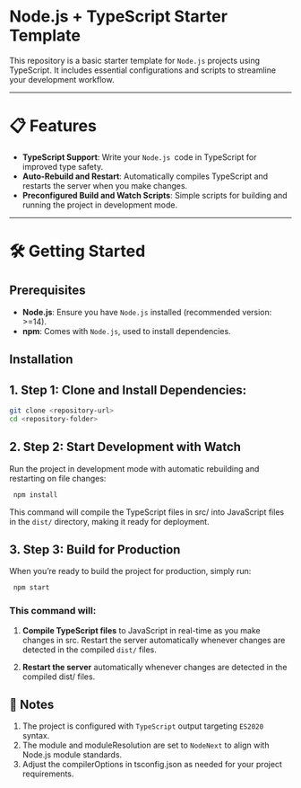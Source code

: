# Node.js + TypeScript Starter Template

This repository is a basic starter template for `Node.js` projects using TypeScript. It includes essential configurations and scripts to streamline your development workflow.

---

# 📋 Features

- **TypeScript Support**: Write your `Node.js `code in TypeScript for improved type safety.
- **Auto-Rebuild and Restart**: Automatically compiles TypeScript and restarts the server when you make changes.
- **Preconfigured Build and Watch Scripts**: Simple scripts for building and running the project in development mode.

---

# 🛠️ Getting Started

## Prerequisites

- **Node.js**: Ensure you have `Node.js` installed (recommended version: >=14).
- **npm**: Comes with `Node.js`, used to install dependencies.

## Installation

## 1. **Step 1: Clone and Install Dependencies**:

```bash
git clone <repository-url>
cd <repository-folder>
```

## 2. **Step 2: Start Development with Watch**

Run the project in development mode with automatic rebuilding and restarting on file changes:

```bash
 npm install
```

This command will compile the TypeScript files in src/ into JavaScript files in the `dist/` directory, making it ready for deployment.

## 3. **Step 3: Build for Production**

When you’re ready to build the project for production, simply run:

```bash
 npm start
```

### This command will:

1. **Compile TypeScript files** to JavaScript in real-time as you make changes in src.
   Restart the server automatically whenever changes are detected in the compiled `dist/` files.

2. **Restart the server** automatically whenever changes are detected in the compiled dist/ files.

## 📝 Notes

1. The project is configured with `TypeScript` output targeting `ES2020` syntax.
2. The module and moduleResolution are set to `NodeNext` to align with Node.js module standards.
3. Adjust the compilerOptions in tsconfig.json as needed for your project requirements.
